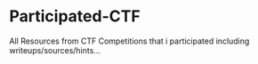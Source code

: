 # Participated-CTF
All Resources from CTF Competitions that i participated including writeups/sources/hints...
